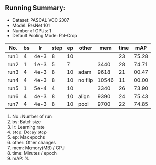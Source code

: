 ## Running Summary:
* Dataset: PASCAL VOC 2007
* Model: ResNet 101
* Number of GPUs: 1
* Default Pooling Mode: RoI-Crop

No. | bs | lr | step | ep | other | mem | time | mAP
----|----|----|----|----|----|----|----|----
run1 | 4 | 4e-3 | 8 | 10 |      |      | 23 | 75.28
run2 | 1 | 1e-3 | 5 | 7  |      | 3440 | 28 | 74.71
run3 | 4 | 4e-3 | 8 | 10 | adam | 9618 | 21 | 00.47
run4 | 4 | 4e-3 | 8 | 10 | no flip | 10546 | 11 | 00.00
run5 | 1 | 5e-4 | 4 | 10 |     | 3340  | 26 | 73.90
run6 | 4 | 4e-3 | 8 | 10 | align | 9390 | 24 | 75.43
run7 | 4 | 4e-3 | 8 | 10 | pool | 9700 | 22 | 74.85

1. No.: Number of run
2. bs: Batch size
3. lr: Learning rate
4. step: Decay step
5. ep: Max epochs
6. other: Other changes
7. mem: Memory(MB) / GPU
8. time: Minutes / epoch
9. mAP: %
